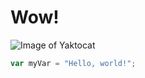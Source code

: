 # Wow!

![Image of Yaktocat](https://octodex.github.com/images/yaktocat.png)

``` javascript
var myVar = "Hello, world!";
```
